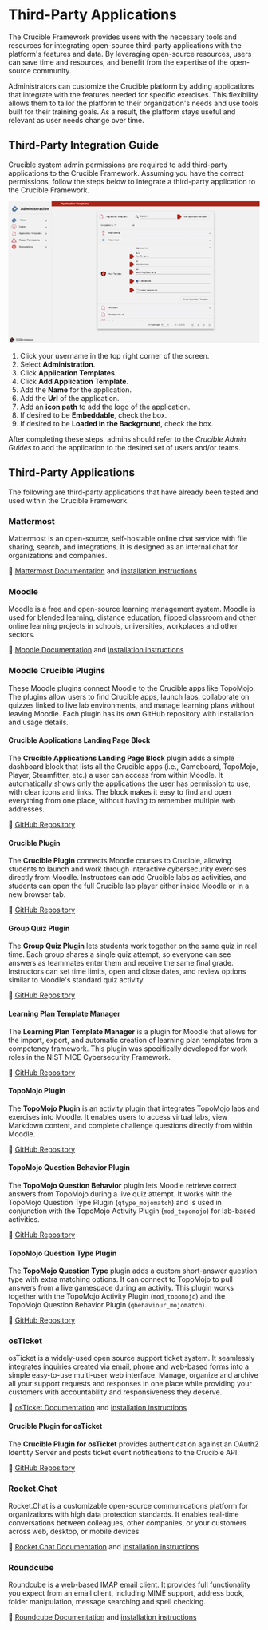 # Third-Party Applications

The Crucible Framework provides users with the necessary tools and resources for integrating open-source third-party applications with the platform's features and data. By leveraging open-source resources, users can save time and resources, and benefit from the expertise of the open-source community.

Administrators can customize the Crucible platform by adding applications that integrate with the features needed for specific exercises. This flexibility allows them to tailor the platform to their organization's needs and use tools built for their training goals. As a result, the platform stays useful and relevant as user needs change over time.

## Third-Party Integration Guide

Crucible system admin permissions are required to add third-party applications to the Crucible Framework. Assuming you have the correct permissions, follow the steps below to integrate a third-party application to the Crucible Framework.

![Crucible View Admin OE](../assets/img/viewAdmin.png)

1. Click your username in the top right corner of the screen.
2. Select **Administration**.
3. Click **Application Templates**.
4. Click **Add Application Template**.
5. Add the **Name** for the application.
6. Add the **Url** of the application.
7. Add an **icon path** to add the logo of the application.
8. If desired to be **Embeddable**, check the box.
9. If desired to be **Loaded in the Background**, check the box.

After completing these steps, admins should refer to the _Crucible Admin Guides_ to add the application to the desired set of users and/or teams.

## Third-Party Applications

The following are third-party applications that have already been tested and used within the Crucible Framework.

### Mattermost

Mattermost is an open-source, self-hostable online chat service with file sharing, search, and integrations. It is designed as an internal chat for organizations and companies.

🔗 [Mattermost Documentation](https://docs.mattermost.com) and [installation instructions](https://github.com/cmu-sei/helm-charts/tree/main/charts/mattermost-team-edition)

### Moodle

Moodle is a free and open-source learning management system. Moodle is used for blended learning, distance education, flipped classroom and other online learning projects in schools, universities, workplaces and other sectors.

🔗 [Moodle Documentation](https://docs.moodle.org/401/en/Main_page) and [installation instructions](https://docs.moodle.org/401/en/Installation_quick_guide)

### Moodle Crucible Plugins

These Moodle plugins connect Moodle to the Crucible apps like TopoMojo. The plugins allow users to find Crucible apps, launch labs, collaborate on quizzes linked to live lab environments, and manage learning plans without leaving Moodle. Each plugin has its own GitHub repository with installation and usage details.

#### Crucible Applications Landing Page Block

The **Crucible Applications Landing Page Block** plugin adds a simple dashboard block that lists all the Crucible apps (i.e., Gameboard, TopoMojo, Player, Steamfitter, etc.) a user can access from within Moodle. It automatically shows only the applications the user has permission to use, with clear icons and links. The block makes it easy to find and open everything from one place, without having to remember multiple web addresses.

🔗 [GitHub Repository](https://github.com/cmu-sei/moodle-block_crucible)

#### Crucible Plugin

The **Crucible Plugin** connects Moodle courses to Crucible, allowing students to launch and work through interactive cybersecurity exercises directly from Moodle. Instructors can add Crucible labs as activities, and students can open the full Crucible lab player either inside Moodle or in a new browser tab.

🔗 [GitHub Repository](https://github.com/cmu-sei/moodle-mod_crucible)

#### Group Quiz Plugin

The **Group Quiz Plugin** lets students work together on the same quiz in real time. Each group shares a single quiz attempt, so everyone can see answers as teammates enter them and receive the same final grade. Instructors can set time limits, open and close dates, and review options similar to Moodle's standard quiz activity.

🔗 [GitHub Repository](https://github.com/cmu-sei/moodle-mod_groupquiz)

#### Learning Plan Template Manager

The **Learning Plan Template Manager** is a plugin for Moodle that allows for the import, export, and automatic creation of learning plan templates from a competency framework. This plugin was specifically developed for work roles in the NIST NICE Cybersecurity Framework.

🔗 [GitHub Repository](https://github.com/cmu-sei/moodle-tool_lptmanager)

#### TopoMojo Plugin

The **TopoMojo Plugin** is an activity plugin that integrates TopoMojo labs and exercises into Moodle. It enables users to access virtual labs, view Markdown content, and complete challenge questions directly from within Moodle.

🔗 [GitHub Repository](https://github.com/cmu-sei/moodle-mod_topomojo)

#### TopoMojo Question Behavior Plugin

The **TopoMojo Question Behavior** plugin lets Moodle retrieve correct answers from TopoMojo during a live quiz attempt. It works with the TopoMojo Question Type Plugin (`qtype_mojomatch`) and is used in conjunction with the TopoMojo Activity Plugin (`mod_topomojo`) for lab-based activities.

🔗 [GitHub Repository](https://github.com/cmu-sei/moodle-qbehaviour_mojomatch)

#### TopoMojo Question Type Plugin

The **TopoMojo Question Type** plugin adds a custom short-answer question type with extra matching options. It can connect to TopoMojo to pull answers from a live gamespace during an activity. This plugin works together with the TopoMojo Activity Plugin (`mod_topomojo`) and the TopoMojo Question Behavior Plugin (`qbehaviour_mojomatch`).

🔗 [GitHub Repository](https://github.com/cmu-sei/moodle-qtype_mojomatch)

### osTicket

osTicket is a widely-used open source support ticket system. It seamlessly integrates inquiries created via email, phone and web-based forms into a simple easy-to-use multi-user web interface. Manage, organize and archive all your support requests and responses in one place while providing your customers with accountability and responsiveness they deserve.

🔗 [osTicket Documentation](https://docs.osticket.com/en/latest/) and [installation instructions](https://docs.osticket.com/en/latest/Getting%20Started/Installation.html)

#### Crucible Plugin for osTicket

The **Crucible Plugin for osTicket** provides authentication against an OAuth2 Identity Server and posts ticket event notifications to the Crucible API.

🔗 [GitHub Repository](https://github.com/cmu-sei/osticket-crucible)

### Rocket.Chat

Rocket.Chat is a customizable open-source communications platform for organizations with high data protection standards. It enables real-time conversations between colleagues, other companies, or your customers across web, desktop, or mobile devices.

🔗 [Rocket.Chat Documentation](https://docs.rocket.chat) and [installation instructions](https://github.com/RocketChat/helm-charts)

### Roundcube

Roundcube is a web-based IMAP email client. It provides full functionality you expect from an email client, including MIME support, address book, folder manipulation, message searching and spell checking.

🔗 [Roundcube Documentation](https://docs.roundcube.net/doc/help/1.1/en_US/) and [installation instructions](https://github.com/sei-npacheco/webmail)
